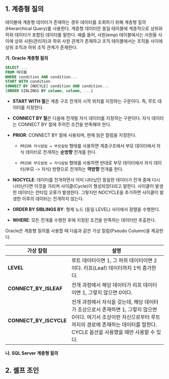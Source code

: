 ## 1. 계층형 질의

테이블에 계층형 데이터가 존재하는 경우 데이터를 조회하기 위해 계층형 질의(Hierarchical Query)를 사용한다. 계층형 데이터란 동일 테이블에 계층적으로 상위와 하위 데이터가 포함된 데이터를 말한다. 예를 들어, 사원(emp) 테이블에서는 사원들 사이에 상위 사원(관리자)과 하위 사원 관계가 존재하고 조직 테이블에서는 조직들 사이에 상위 조직과 하위 조직 관계가 존재한다.



**가. Oracle 계층형 질의**

```sql
SELECT ...
FROM 테이블
WHERE condition AND condition...
START WITH condition
CONNECT BY [NOCYLE] condition AND condition...
[ORDER SIBLINGS BY column, column, ...]
```



- **START WITH 절**은 계층 구조 전개의 시작 위치를 지정하는 구문이다. 즉, 루트 데이터를 지정한다. 

  

- **CONNECT BY 절**은 다음에 전개될 자식 데이터를 지정하는 구문이다. 자식 데이터는 CONNECT BY 절에 주어진 조건을 만족해야 한다.

  

- **PRIOR**: CONNECT BY 절에 사용되며, 현재 읽은 칼럼을 지정한다.

  

  - `PRIOR 자식칼럼 = 부모칼럼` 형태를 사용하면 계층구조에서 부모 데이터에서 자식 데이터로 전개하는 **순방향** 전개를 한다.

    

  - `PRIOR 부모칼럼 = 자식칼럼` 형태를 사용하면 반대로 부모 데이터에서 자식 데이터(부모 -> 자식) 방향으로 전개하는 **역방향** 전개를 한다.



- **NOCYCLE**: 데이터를 전개하면서 이미 나타났던 동일한 데이터가 전개 중에 다시 나타난다면 이것을 가리켜 사이클(Cycle)이 형성되었다라고 말한다. 사이클이 발생한 데이터는 런타임 오류가 발생한다. 그렇지만 NOCYCLE을 추가하면 사이클이 발생한 이후의 데이터는 전개하지 않는다.



- **ORDER BY SIBLINGS BY**: 형제 노드 (동일 LEVEL) 사이에서 정렬을 수행한다.



- **WHERE**: 모든 전개를 수행한 후에 지정된 조건을 만족하는 데이터만 추출한다.





Oracle은 계층형 질의를 사용할 때 다음과 같은 가상 칼럼(Pseudo Column)을 제공한다.

| 가상 칼럼              | 설명                                                         |
| ---------------------- | ------------------------------------------------------------ |
| **LEVEL**              | 루트 데이터이면 1, 그 하위 데이터이면 2이다. 리프(Leaf) 데이터까지 1씩 증가한다. |
| **CONNECT_BY_ISLEAF**  | 전개 과정에서 해당 데이터가 리프 데이터이면  1, 그렇지 않으면 0이다. |
| **CONNECT_BY_ISCYCLE** | 전개 과정에서 자식을 갖는데, 해당 데이터가 조상으로서 존재하면 1, 그렇지 않으면 0이다. 여기서 조상이란 자신으로부터 루트까지의 경로에 존재하는 데이터를 말한다. CYCLE 옵션을 사용했을 때만 사용할 수 있다. |





**나. SQL Server 계층형 질의**





## 2. 셀프 조인

